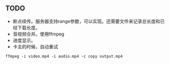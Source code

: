 ## TODO

+ 断点续传。服务器支持range参数，可以实现。还需要文件来记录总长度和已经下载长度。
+ 音视频合并。使用ffmpeg
+ 进度显示。
+ 卡主的时候，自动重试

```
ffmpeg -i video.mp4 -i audio.mp4 -c copy output.mp4
```